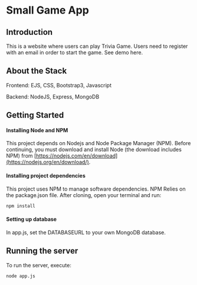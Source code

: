 # Small Game App

## Introduction
This is a website where users can play Trivia Game. Users need to register with an email in order to start the game. See demo here.

## About the Stack
Frontend: EJS, CSS, Bootstrap3, Javascript

Backend: NodeJS, Express, MongoDB

## Getting Started

#### Installing Node and NPM

This project depends on Nodejs and Node Package Manager (NPM). Before continuing, you must download and install Node (the download includes NPM) from [https://nodejs.com/en/download](https://nodejs.org/en/download/).

#### Installing project dependencies

This project uses NPM to manage software dependencies. NPM Relies on the package.json file. After cloning, open your terminal and run:

```bash
npm install
```

#### Setting up database

In app.js, set the DATABASEURL to your own MongoDB database. 

## Running the server

To run the server, execute:

```bash
node app.js
```
